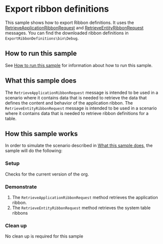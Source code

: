 # Export ribbon definitions

This sample shows how to export Ribbon definitions. It uses the [RetrieveApplicationRibbonRequest](https://learn.microsoft.com/dotnet/api/microsoft.crm.sdk.messages.retrieveapplicationribbonrequest) and [RetrieveEntityRibbonRequest](https://learn.microsoft.com/dotnet/api/microsoft.crm.sdk.messages.retrieveentityribbonrequest) messages. You can find the downloaded ribbon definitions in `ExportRibbonDefinitions\bin\Debug`.

## How to run this sample

See [How to run this sample](https://github.com/microsoft/PowerApps-Samples/blob/master/dataverse/README.md) for information about how to run this sample.

## What this sample does

The `RetrieveApplicationRibbonRequest` message is intended to be used in a scenario where it contains data that is needed to retrieve the data that defines the content and behavior of the application ribbon. The `RetrieveEntityRibbonRequest` message is intended to be used in a scenario where it contains data that is needed to retrieve ribbon definitions for a table.

## How this sample works

In order to simulate the scenario described in [What this sample does](#what-this-sample-does), the sample will do the following:

### Setup

Checks for the current version of the org.

### Demonstrate

1. The `RetrieveApplicationRibbonRequest` method retrieves the application ribbon.
2. The `RetrieveEntityRibbonRequest` method retrieves the system table ribbons

### Clean up

No clean up is required for this sample

